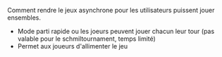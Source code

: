Comment rendre le jeux asynchrone pour les utilisateurs puissent jouer ensembles.

- Mode parti rapide ou les joeurs peuvent jouer chacun leur tour (pas valable pour le schmiltournament, temps limité)
- Permet aux joueurs d'allimenter le jeu

